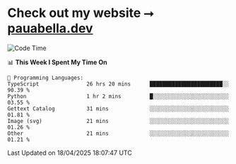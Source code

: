 # Check out my website ⭢ [pauabella.dev](https://pauabella.dev)

<!--START_SECTION:waka-->
![Code Time](http://img.shields.io/badge/Code%20Time-4%2C348%20hrs%2014%20mins-blue)

📊 **This Week I Spent My Time On** 

```text
💬 Programming Languages: 
TypeScript               26 hrs 20 mins      ███████████████████████░░   90.39 % 
Python                   1 hr 2 mins         █░░░░░░░░░░░░░░░░░░░░░░░░   03.55 % 
Gettext Catalog          31 mins             ░░░░░░░░░░░░░░░░░░░░░░░░░   01.81 % 
Image (svg)              21 mins             ░░░░░░░░░░░░░░░░░░░░░░░░░   01.26 % 
Other                    21 mins             ░░░░░░░░░░░░░░░░░░░░░░░░░   01.21 % 
```


 Last Updated on 18/04/2025 18:07:47 UTC
<!--END_SECTION:waka-->

